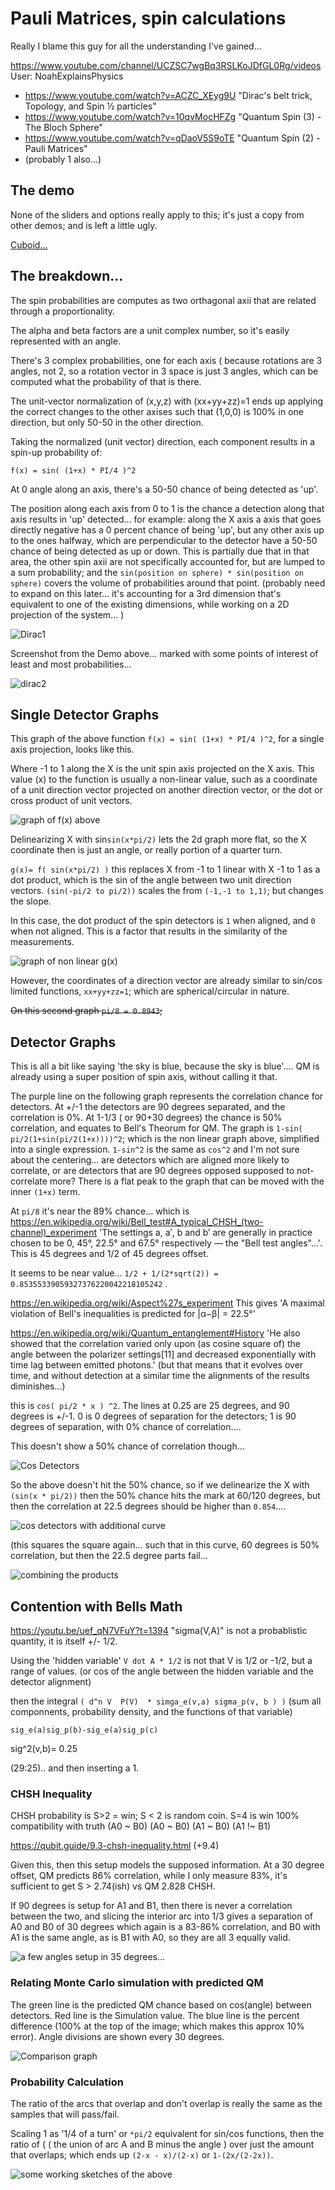 
# Pauli Matrices, spin calculations

Really I blame this guy for all the understanding I've gained...

https://www.youtube.com/channel/UCZSC7wgBq3RSLKoJDfGL0Rg/videos User: NoahExplainsPhysics

- https://www.youtube.com/watch?v=ACZC_XEyg9U  "Dirac's belt trick, Topology, and Spin ½ particles"
- https://www.youtube.com/watch?v=10qvMocHFZg  "Quantum Spin (3) - The Bloch Sphere" 
- https://www.youtube.com/watch?v=qDaoV5S9oTE  "Quantum Spin (2) - Pauli Matrices"
- (probably 1 also...)



## The demo

None of the sliders and options really apply to this; it's just a copy from other demos; and is left a little ugly.

[Cuboid...](https://d3x0r.github.io/STFRPhysics/3d/index5.html)

## The breakdown...

The spin probabilities are computes as two orthagonal axii that are related through a proportionality.

The alpha and beta factors are a unit complex number, so it's easily represented with an angle.

There's 3 complex probabilities, one for each axis ( because rotations are 3 angles, not 2, so a rotation vector in 3 space is just 3 angles, which can be computed
what the probability of that is there.

The unit-vector normalization of (x,y,z) with (xx+yy+zz)=1 ends up applying the correct changes to the other axises such that
(1,0,0) is 100% in one direction, but only 50-50 in the other direction.  

Taking the normalized (unit vector) direction, each component results in a spin-up probability of:

```
f(x) = sin( (1+x) * PI/4 )^2
```

At 0 angle along an axis, there's a 50-50 chance of being detected as 'up'.

The position along each axis from 0 to 1 is the chance a detection along that axis results in 'up' detected... for example: along the X axis a axis that goes directly negative has a 0 percent chance of being 'up', but 
any other axis up to the ones halfway, which are perpendicular to the detector have a 50-50 chance of being detected as up or down.  This is partially due that in that area, the other spin axii are not specifically accounted for, but are 
lumped to a sum probability; and the `sin(position on sphere) * sin(position on sphere)` covers the volume of probabilities around that point. (probably need to expand on this later... it's accounting for a 3rd dimension that's equivalent to one
of the existing dimensions, while working on a 2D projection of the system...  )

![Dirac1](spinUpProbabilityCurve.png)


Screenshot from the Demo above... marked with some points of interest of least and most probabilities...

![dirac2](ExampleSpinExpectationGraph.png)



## Single Detector Graphs

This graph of the above function `f(x) = sin( (1+x) * PI/4 )^2`, for a single axis projection, looks like this.

Where -1 to 1 along the X is the unit spin axis projected on the X axis.  This value (x) to the function is usually a non-linear value, such as a coordinate of a unit direction vector projected on another direction vector, 
or the dot or cross product of unit vectors.

![graph of f(x) above](sin_squared_f.png)

Delinearizing X with sin`sin(x*pi/2)` lets the 2d graph more flat, so the X coordinate then is just an angle, or really portion of a quarter turn.

`g(x)= f( sin(x*pi/2) )` this replaces X from -1 to 1 linear with X -1 to 1 as a dot product, which is the sin of the angle between two unit direction vectors. `(sin(-pi/2 to pi/2))` scales the from `(-1,-1 to 1,1)`; but changes the slope.

In this case, the dot product of the spin detectors is `1` when aligned, and `0` when not aligned.  This is a factor that results in the similarity of the measurements.

![graph of non linear g(x)](sin_squared_dot_product.png)

However, the coordinates of a direction vector are already similar to sin/cos limited functions, `xx+yy+zz=1`; which are spherical/circular in nature.

~~On this second graph `pi/8 = 0.8943`;~~ 


## Detector Graphs

This is all a bit like saying 'the sky is blue, because the sky is blue'.... QM is already using a super position of spin axis, without calling it that.



The purple line on the following graph represents the correlation chance for detectors.  At +/-1 the detectors are 90 degrees separated, and the correlation is 0%.
At 1-1/3 ( or 90+30 degrees) the chance is 50% correlation, and equates to Bell's Theorum for QM. The graph is `1-sin( pi/2(1+sin(pi/2(1+x))))^2`; which is the non linear graph above, simplified into a single expression.  `1-sin^2` is the same as `cos^2` and I'm not sure about the centering...
are detectors which are aligned more likely to correlate, or are detectors that are 90 degrees opposed supposed to not-correlate more?  There is a flat peak to the graph that can be moved with the inner `(1+x)` term.

At `pi/8` it's near the 89% chance... which is https://en.wikipedia.org/wiki/Bell_test#A_typical_CHSH_(two-channel)_experiment 'The settings a, a′, b and b′ are generally in practice chosen to be 0, 45°, 22.5° and 67.5° respectively — the "Bell test angles"...'.  This is 45 degrees and 1/2 of 45 degrees offset.

It seems to be near value... `1/2 + 1/(2*sqrt(2)) = 0.85355339059327376220042218105242` .

https://en.wikipedia.org/wiki/Aspect%27s_experiment This gives 'A maximal violation of Bell's inequalities is predicted for |α−β| = 22.5°'

https://en.wikipedia.org/wiki/Quantum_entanglement#History 'He also showed that the correlation varied only upon (as cosine square of) the angle between the polarizer settings[11] and decreased exponentially with time lag between emitted photons.'  (but that means that it evolves over time, and without detection at a similar time the alignments of the results diminishes...)


this is `cos( pi/2 * x ) ^2`.  The lines at 0.25 are 25 degrees, and 90 degrees is +/-1.  0 is 0 degrees of separation for the detectors; 1 is 90 degrees of separation, with 0% chance of correlation....

This doesn't show a 50% chance of correlation though...

![Cos Detectors](cos-detectors.png)

So the above doesn't hit the 50% chance, so if we delinearize the X with `(sin(x * pi/2))` then the 50% chance hits the mark at 60/120 degrees, but then the correlation at 22.5 degrees should be higher than `0.854`....

![cos detectors with additional curve](cos-detectors-alt.png)

(this squares the square again... such that in this curve, 60 degrees is 50% correlation, but then the 22.5 degree parts fail...

![combining the products](sin_squared_detectors.png)



## Contention with Bells Math

https://youtu.be/uef_qN7VFuY?t=1394  "sigma(V,A)" is not a probablistic quantity, it is itself +/- 1/2. 

Using the 'hidden variable' `V dot A * 1/2`  is not that V is 1/2 or -1/2, but a range of values. (or cos of the angle between the hidden variable and the detector alignment)

then the integral `( d^n V  P(V)  * simga_e(v,a) sigma_p(v, b ) )`
    (sum all componnents, probability density, and the functions of that variable)

`sig_e(a)sig_p(b)-sig_e(a)sig_p(c)`

sig^2(v,b)= 0.25

(29:25).. and then inserting a 1.

### CHSH Inequality

CHSH probability is S>2 = win; S < 2 is random coin.   S=4 is win 100% compatibility with truth   (A0 ~ B0)  (A0 ~ B0) (A1 ~ B0) (A1 !~ B1)

https://qubit.guide/9.3-chsh-inequality.html  (+9.4)


Given this, then this setup models the supposed information.   At a 30 degree offset, QM predicts 86% correlation, while I only measure 83%, it's sufficient to get S > 2.74(ish) vs QM 2.828   CHSH.

If 90 degrees is setup for A1 and B1, then there is never a correlation between the two, and slicing the interior arc into 1/3 gives a separation of A0 and B0 of 30 degrees which again is a 83-86% correlation, 
and B0 with A1 is the same angle, as is B1 with A0, so they are all 3 equally valid.

![a few angles setup in 35 degrees...](CHSH-InequalitySetup.png)

### Relating Monte Carlo simulation with predicted QM


The green line is the predicted QM chance based on cos(angle) between detectors.  Red line is the Simulation value.  The blue line is the percent difference (100% at the top of the image; which makes this approx 10% error).
Angle divisions are shown every 30 degrees.

![Comparison graph](bell-comparison.png)


### Probability Calculation

The ratio of the arcs that overlap and don't overlap is really the same as the samples that will pass/fail.

Scaling 1 as '1/4 of a turn' or `*pi/2` equivalent for sin/cos functions, then the ratio of ( ( the union of arc A and B minus the angle ) over just the amount that overlaps; which ends up `(2-x - x)/(2-x)` or `1-(2x/(2-2x))`.

![some working sketches of the above](bell-expectation.png)